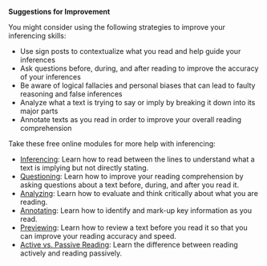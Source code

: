 **Suggestions for Improvement**

You might consider using the following strategies to improve your inferencing skills:

* Use sign posts to contextualize what you read and help guide your inferences
* Ask questions before, during, and after reading to improve the accuracy of your inferences
* Be aware of logical fallacies and personal biases that can lead to faulty reasoning and false inferences
* Analyze what a text is trying to say or imply by breaking it down into its major parts
* Annotate texts as you read in order to improve your overall reading comprehension

Take these free online modules for more help with inferencing:

* [Inferencing](http://owl.excelsior.edu/orc/what-to-do-while-reading/inferencing/): Learn how to read between the lines to understand what a text is implying but not directly stating.
* [Questioning](http://owl.excelsior.edu/orc/what-to-do-before-reading/questioning/): Learn how to improve your reading comprehension by asking questions about a text before, during, and after you read it.
* [Analyzing](http://owl.excelsior.edu/orc/what-to-do-after-reading/analyzing/): Learn how to evaluate and think critically about what you are reading.
* [Annotating](http://owl.excelsior.edu/orc/what-to-do-while-reading/annotating/): Learn how to identify and mark-up key information as you read.
* [Previewing](http://owl.excelsior.edu/orc/what-to-do-before-reading/previewing/): Learn how to review a text before you read it so that you can improve your reading accuracy and speed. 
* [Active vs. Passive Reading](http://owl.excelsior.edu/orc/introduction/active-reading/): Learn the difference between reading actively and reading passively. 
